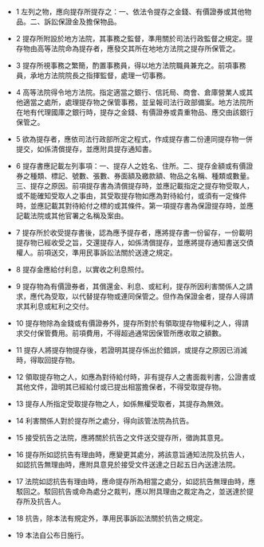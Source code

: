 * 1 左列之物，應向提存所提存之：一、依法令提存之金錢、有價證券或其他物品。二、訴訟保證金及擔保物品。

* 2 提存所附設於地方法院，其事務之監督，準用關於司法行政監督之規定。提存物由高等法院命為提存者，應發交其所在地地方法院之提存所保管之。

* 3 提存所視事務之繁簡，酌置事務員，得以地方法院職員兼充之。前項事務員，承地方法院院長之指揮監督，處理一切事務。

* 4 高等法院得令地方法院。指定適當之銀行、信託局、商會、倉庫營業人或其他適當之處所，處理提存物之保管事務，並呈報司法行政部備案。地方法院所在地有代理國庫之銀行時，提存之金錢、有價證券或貴重物品、應交由該銀行保管之。

* 5 欲為提存者，應依司法行政部所定之程式，作成提存書二份連同提存物一併提交，如係清償提存，並應附具提存通知書。

* 6 提存書應記載左列事項：一、提存人之姓名、住所。二、提存金額或有價證券之種類、標記、號數、張數、券面額及繳款額、物品之名稱、種類或數量。三、提存之原因。前項提存書為清償提存時，並應記載指定之提存物受取人，或不能確知受取人之事由，其受取提存物如應為對待給付，或須有一定條件時，並應記載其對待給付之標的或其條件。第一項提存書為保證提存時，並應記載法院或其他官署之名稱及案由。

* 7 提存所於收受提存書後，認為應予提存者，應將提存書一份留存，一份載明提存物已經收受之旨，交還提存人，如係清償提存，並應將提存通知書送交債權人。前項送交，準用民事訴訟法關於送達之規定。

* 8 提存金應給付利息，以實收之利息照付。

* 9 提存物為有價證券者，其償還金、利息、或紅利，提存所因利害關係人之請求，應代為受取，以代替提存物或連同保管之。但作為保證金者，提存人得請求其利息或紅利之交付。

* 10 提存物除為金錢或有價證券外，提存所對於有領取提存物權利之人，得請求交付保管費用。前項費用，不得超過通常因保管所應收取之額數。

* 11 提存人將提存物提存後，若證明其提存係出於錯誤，或提存之原因已消滅時，得取回提存物。

* 12 領取提存物之人，如應為對待給付時，非有提存人之書面裁判書，公證書或其他文件，證明其已經給付或已提出相當擔保者，不得受取提存物。

* 13 提存人所指定受取提存物之人，如係無權受取者，其提存為無效。

* 14 利害關係人對於提存所之處分，得向該管法院為抗告。

* 15 接受抗告之法院，應將關於抗告之文件送交提存所，徵詢其意見。

* 16 提存所如認抗告有理由時，應變更其處分，將該意旨通知法院及抗告人，如認抗告無理由時，應附具意見於接受文件送達之日起五日內送達法院。

* 17 法院如認抗告有理由時，應命提存所為相當之處分，如認抗告無理由時，應駁回之。駁回抗告或命為處分之裁判，應以附具理由之裁定為之，並送達於提存所及抗告人。

* 18 抗告，除本法有規定外，準用民事訴訟法關於抗告之規定。

* 19 本法自公布日施行。

